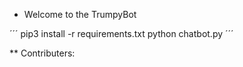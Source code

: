* Welcome to the TrumpyBot

´´´
    pip3 install -r requirements.txt
    python chatbot.py
´´´

** Contributers:
